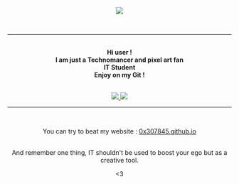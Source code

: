 <p align="center">
    <img src="https://ibb.co/b1VXHxT">
</p>   
<br>

---

<p align="center">
    <br>
    <strong>Hi user !<br>
    I am just a Technomancer and pixel art fan<br>
    IT Student<br>
    Enjoy on my Git !</strong> <br>
    <br>
    </strong>
 
<p align="center">
         <a href="https://discord.gg/Y3Tpmwe">
         <img src="https://img.shields.io/static/v1?label=Discord&logo=Discord&message=Click%20Here&color=7289DA">
         </a>
         <a href="https://0x307845.github.io">
         <img src="https://img.shields.io/static/v1?label=Website&logo=CSS3&logoColor=1572B6&message=Click%20Here&color=1572B6">
         </a>
<br>
</p>


---


<br>
<p align="center">You can try to beat my website : <a href="https://0x307845.github.io">0x307845.github.io</a>
<br>
<br>
<p align="center">And remember one thing, IT shouldn't be used to boost your ego but as a creative tool.
<br>
<p align="center"> <3
